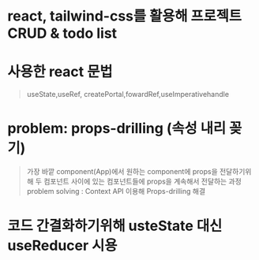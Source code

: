 # react, tailwind-css를 활용해 프로젝트 CRUD  & todo list 

# 사용한 react 문법
> useState,useRef, createPortal,fowardRef,useImperativehandle

# problem: props-drilling (속성 내리 꽂기)
> 가장 바깥 component(App)에서 원하는 component에 props을 전달하기위해 두 컴포넌트 사이에 있는 컴포넌트들에 props을 계속해서 전달하는 과정
>  problem solving : Context API 이용해 Props-drilling 해결

# 코드 간결화하기위해 usteState 대신 useReducer 시용
